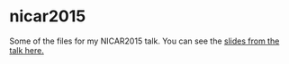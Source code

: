 # nicar2015
Some of the files for my NICAR2015 talk. You can see the [slides from the talk here.](https://docs.google.com/presentation/d/1RAdfd6GPwb3h0H7lVOtR8eH0jMbcXfVSPNnSKe-bOhU/edit
)
